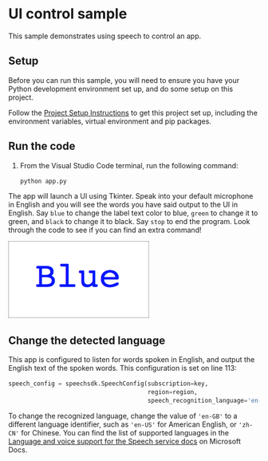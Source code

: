 # UI control sample

This sample demonstrates using speech to control an app.

## Setup

Before you can run this sample, you will need to ensure you have your Python development environment set up, and do some setup on this project.

Follow the [Project Setup Instructions](../ProjectSetup.md) to get this project set up, including the environment variables, virtual environment and pip packages.

## Run the code

1. From the Visual Studio Code terminal, run the following command:

    ```sh
    python app.py
    ```

The app will launch a UI using Tkinter. Speak into your default microphone in English and you will see the words you have said output to the UI in English. Say `blue` to change the label text color to blue, `green` to change it to green, and `black` to change it to black. Say `stop` to end the program. Look through the code to see if you can find an extra command!

![Output from the UI](../images/ui-output.png)

## Change the detected language

This app is configured to listen for words spoken in English, and output the English text of the spoken words. This configuration is set on line 113:

```python
speech_config = speechsdk.SpeechConfig(subscription=key,
                                       region=region,
                                       speech_recognition_language='en-GB')
```

To change the recognized language, change the value of `'en-GB'` to a different language identifier, such as `'en-US'` for American English, or `'zh-CN'` for Chinese. You can find the list of supported languages in the [Language and voice support for the Speech service docs](https://docs.microsoft.com/azure/cognitive-services/speech-service/language-support?WT.mc_id=build2020_ca-github-jabenn) on Microsoft Docs.
